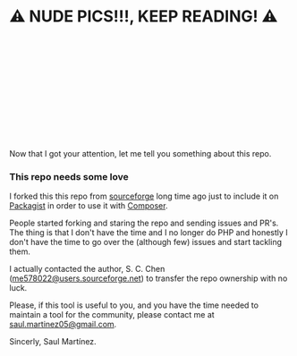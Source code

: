 # :warning: NUDE PICS!!!, KEEP READING! :warning:

<br />
<br />
<br />
<br />
<br />
<br />
<br />
<br />
<br />
<br />
<br />

Now that I got your attention, let me tell you something about this repo.

### This repo needs some love

I forked this this repo from [sourceforge](http://simplehtmldom.sourceforge.net/) long time ago just to include it on [Packagist](https://packagist.org/) in order to use it with [Composer](https://getcomposer.org/).

People started forking and staring the repo and sending issues and PR's. The thing is that I don't have the time and I no longer do PHP and honestly I don't have the time to go over the (although few) issues and start tackling them.

I actually contacted the author, S. C. Chen ([me578022@users.sourceforge.net](mailto:me578022@users.sourceforge.net)) to transfer the repo ownership with no luck.

Please, if this tool is useful to you, and you have the time needed to maintain a tool for the community, please contact me at [saul.martinez05@gmail.com](mailto:saul.martinez05@gmail.com).

Sincerly, Saul Martínez.
